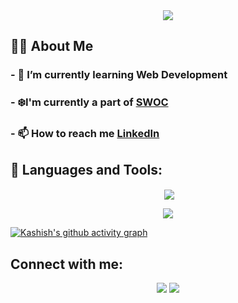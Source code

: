 <div align ="center">
<img src = "https://readme-typing-svg.herokuapp.com?font=Ubuntu&color=%2336BCF7&size=30&center=true&width=600&height=100&lines=Hi%2C+%F0%9F%91%8B+I'm+Kashish"/>
</div>

## 🙋‍♂️ About Me

### - 🔭 I’m currently learning **Web Development** 

### - ❄️I'm currently a part of **[SWOC](https://swoc.scriptindia.org/#/)**

### - 📫 How to reach me **[LinkedIn](https://www.linkedin.com/in/kashish-sondhiya-969120198/)**



## 🚀 Languages and Tools:

<!-- ----------- GITHUB STATS SECTION ------------ -->


<p align ="center">&nbsp;<img align="center" src="https://github-readme-stats.vercel.app/api?username=K-ash-ish&show_icons=true&count_private=true&theme=react" />

<p align="center"><img align="center" src="http://github-readme-streak-stats.herokuapp.com?user=K-ash-ish&theme=react" />

[![Kashish's github activity graph](https://activity-graph.herokuapp.com/graph?username=K-ash-ish&bg_color=000000&color=1fdbd8&line=ff5c5c&point=1adbce&area=true&hide_border=true)](https://github.com/ashutosh00710/github-readme-activity-graph)

<!-- ----------- GITHUB STATS SECTION END ------------ -->

## Connect with me:
<div align="center">

<a href = "https://www.linkedin.com/in/kashish-sondhiya-969120198/"><img src="https://img.icons8.com/fluent/48/000000/linkedin.png"/></a>
<a href = "https://twitter.com/KashishSo"><img src="https://img.icons8.com/fluent/48/000000/twitter.png"/></a>

</div>
